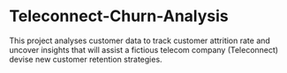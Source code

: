 # Teleconnect-Churn-Analysis
This project analyses customer data to track customer attrition rate and uncover insights that will assist a fictious telecom company (Teleconnect) devise new customer retention strategies.
